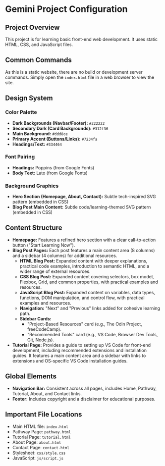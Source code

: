 # Gemini Project Configuration

## Project Overview
This project is for learning basic front-end web development. It uses static HTML, CSS, and JavaScript files.

## Common Commands
As this is a static website, there are no build or development server commands. Simply open the `index.html` file in a web browser to view the site.

## Design System

### Color Palette
- **Dark Backgrounds (Navbar/Footer):** `#222222`
- **Secondary Dark (Card Backgrounds):** `#312f36`
- **Main Background:** `#ddd8ce`
- **Primary Accent (Buttons/Links):** `#7234fa`
- **Headings/Text:** `#334464`

### Font Pairing
- **Headings:** Poppins (from Google Fonts)
- **Body Text:** Lato (from Google Fonts)

### Background Graphics
- **Hero Section (Homepage, About, Contact):** Subtle tech-inspired SVG pattern (embedded in CSS)
- **Blog Post Main Content:** Subtle code/learning-themed SVG pattern (embedded in CSS)

## Content Structure
- **Homepage:** Features a refined hero section with a clear call-to-action button ("Start Learning Now").
- **Blog Post Pages:** Each post features a main content area (8 columns) and a sidebar (4 columns) for additional resources.
  - **HTML Blog Post:** Expanded content with deeper explanations, practical code examples, introduction to semantic HTML, and a wider range of external resources.
  - **CSS Blog Post:** Expanded content covering selectors, box model, Flexbox, Grid, and common properties, with practical examples and resources.
  - **JavaScript Blog Post:** Expanded content on variables, data types, functions, DOM manipulation, and control flow, with practical examples and resources.
  - **Navigation:** "Next" and "Previous" links added for cohesive learning path.
  - **Sidebar Cards:**
    - "Project-Based Resources" card (e.g., The Odin Project, freeCodeCamp).
    - "Recommended Tools" card (e.g., VS Code, Browser Dev Tools, Git, Node.js).
- **Tutorial Page:** Provides a guide to setting up VS Code for front-end development, including recommended extensions and installation guides. It features a main content area and a sidebar with links to extensions and OS-specific VS Code installation guides.

## Global Elements
- **Navigation Bar:** Consistent across all pages, includes Home, Pathway, Tutorial, About, and Contact links.
- **Footer:** Includes copyright and a disclaimer for educational purposes.

## Important File Locations
- Main HTML file: `index.html`
- Pathway Page: `pathway.html`
- Tutorial Page: `tutorial.html`
- About Page: `about.html`
- Contact Page: `contact.html`
- Stylesheet: `css/style.css`
- JavaScript: `js/script.js`
